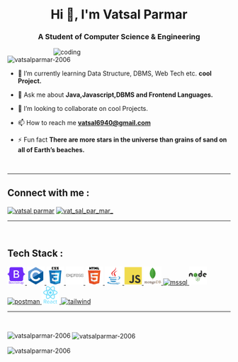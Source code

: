 <h1 align="center">Hi 👋, I'm Vatsal Parmar</h1>
<h3 align="center">A Student of Computer Science & Engineering</h3>

<img alt="coding" width="400px" align="right" src="https://user-images.githubusercontent.com/74038190/212749171-b84692a8-2b04-4e3b-93ca-ac14705da224.gif">

<p align="left"> <img src="https://komarev.com/ghpvc/?username=vatsalparmar-2006&label=Profile%20views&color=0e75b6&style=flat" alt="vatsalparmar-2006" /> </p>

- 🌱 I’m currently learning Data Structure, DBMS, Web Tech etc. **cool Project.**

- 💬 Ask me about **Java,Javascript,DBMS and Frontend Languages.**

- 👯 I’m looking to collaborate on cool Projects.

- 📫 How to reach me **vatsal6940@gmail.com**

- ⚡ Fun fact **There are more stars in the universe than grains of sand on all of Earth’s beaches.**

<br>
<hr>

<h2 align="left">Connect with me :</h2>
<p align="left">
<a href="https://linkedin.com/in/vatsal parmar" target="blank"><img align="center" src="https://raw.githubusercontent.com/rahuldkjain/github-profile-readme-generator/master/src/images/icons/Social/linked-in-alt.svg" alt="vatsal parmar" height="30" width="40" /></a>
<a href="https://instagram.com/vat_sal_par_mar_" target="blank"><img align="center" src="https://raw.githubusercontent.com/rahuldkjain/github-profile-readme-generator/master/src/images/icons/Social/instagram.svg" alt="vat_sal_par_mar_" height="30" width="40" /></a>
</p>

<hr>
<br>

<h2 align="left">Tech Stack :</h2>
<p align="left"> <a href="https://getbootstrap.com" target="_blank" rel="noreferrer"> <img src="https://raw.githubusercontent.com/devicons/devicon/master/icons/bootstrap/bootstrap-plain-wordmark.svg" alt="bootstrap" width="40" height="40"/> </a> <a href="https://www.cprogramming.com/" target="_blank" rel="noreferrer"> <img src="https://raw.githubusercontent.com/devicons/devicon/master/icons/c/c-original.svg" alt="c" width="40" height="40"/> </a> <a href="https://www.w3schools.com/css/" target="_blank" rel="noreferrer"> <img src="https://raw.githubusercontent.com/devicons/devicon/master/icons/css3/css3-original-wordmark.svg" alt="css3" width="40" height="40"/> </a> <a href="https://expressjs.com" target="_blank" rel="noreferrer"> <img src="https://raw.githubusercontent.com/devicons/devicon/master/icons/express/express-original-wordmark.svg" alt="express" width="40" height="40"/> </a> <a href="https://www.w3.org/html/" target="_blank" rel="noreferrer"> <img src="https://raw.githubusercontent.com/devicons/devicon/master/icons/html5/html5-original-wordmark.svg" alt="html5" width="40" height="40"/> </a> <a href="https://www.java.com" target="_blank" rel="noreferrer"> <img src="https://raw.githubusercontent.com/devicons/devicon/master/icons/java/java-original.svg" alt="java" width="40" height="40"/> </a> <a href="https://developer.mozilla.org/en-US/docs/Web/JavaScript" target="_blank" rel="noreferrer"> <img src="https://raw.githubusercontent.com/devicons/devicon/master/icons/javascript/javascript-original.svg" alt="javascript" width="40" height="40"/> </a> <a href="https://www.mongodb.com/" target="_blank" rel="noreferrer"> <img src="https://raw.githubusercontent.com/devicons/devicon/master/icons/mongodb/mongodb-original-wordmark.svg" alt="mongodb" width="40" height="40"/> </a> <a href="https://www.microsoft.com/en-us/sql-server" target="_blank" rel="noreferrer"> <img src="https://www.svgrepo.com/show/303229/microsoft-sql-server-logo.svg" alt="mssql" width="40" height="40"/> </a> <a href="https://nodejs.org" target="_blank" rel="noreferrer"> <img src="https://raw.githubusercontent.com/devicons/devicon/master/icons/nodejs/nodejs-original-wordmark.svg" alt="nodejs" width="40" height="40"/> </a> <a href="https://postman.com" target="_blank" rel="noreferrer"> <img src="https://www.vectorlogo.zone/logos/getpostman/getpostman-icon.svg" alt="postman" width="40" height="40"/> </a> <a href="https://reactjs.org/" target="_blank" rel="noreferrer"> <img src="https://raw.githubusercontent.com/devicons/devicon/master/icons/react/react-original-wordmark.svg" alt="react" width="40" height="40"/> </a> <a href="https://tailwindcss.com/" target="_blank" rel="noreferrer"> <img src="https://www.vectorlogo.zone/logos/tailwindcss/tailwindcss-icon.svg" alt="tailwind" width="40" height="40"/> </a> </p>

<hr>
<br>

<p><img align="left" src="https://github-readme-stats.vercel.app/api/top-langs?username=vatsalparmar-2006&show_icons=true&locale=en&layout=compact" alt="vatsalparmar-2006" /></p>

<p>&nbsp;<img align="center" src="https://github-readme-stats.vercel.app/api?username=vatsalparmar-2006&show_icons=true&locale=en" alt="vatsalparmar-2006" /></p>


<p><img align="center" src="https://github-readme-streak-stats.herokuapp.com/?user=vatsalparmar-2006&" alt="vatsalparmar-2006" /></p>
